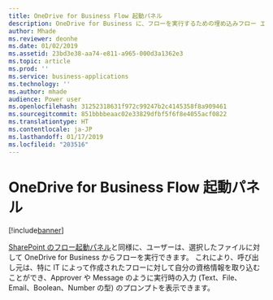 ```yaml
---
title: OneDrive for Business Flow 起動パネル
description: OneDrive for Business に、フローを実行するための埋め込みフロー エクスペリエンスが備わります
author: Mhade
ms.reviewer: deonhe
ms.date: 01/02/2019
ms.assetid: 23bd3e38-aa74-e811-a965-000d3a1362e3
ms.topic: article
ms.prod: ''
ms.service: business-applications
ms.technology: ''
ms.author: mhade
audience: Power user
ms.openlocfilehash: 31252318631f972c99247b2c4145358f8a909461
ms.sourcegitcommit: 851bbbbeaac02e33829dfbf5f6f8e4055acf0822
ms.translationtype: HT
ms.contentlocale: ja-JP
ms.lasthandoff: 01/17/2019
ms.locfileid: "203516"
---
```

# <a name="onedrive-for-business-flow-launch-panel"></a>OneDrive for Business Flow 起動パネル


[!include[banner](../../includes/banner.md)]

[SharePoint のフロー起動パネル](https://flow.microsoft.com/en-us/blog/introducing-flow-launch-panel-in-sharepoint-lists-and-libraries/)と同様に、ユーザーは、選択したファイルに対して OneDrive for Business からフローを実行できます。 これにより、呼び出し元は、特に IT によって作成されたフローに対して自分の資格情報を取り込むことができ、Approver や Message のように実行時の入力 (Text、File、Email、Boolean、Number の型) のプロンプトを表示できます。 
